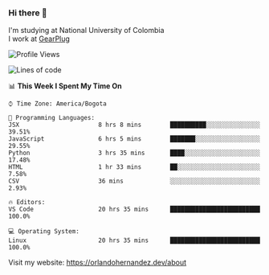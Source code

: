 ### Hi there 👋


<!--**AR4Z/AR4Z** is a ✨ _special_ ✨ repository because its `README.md` (this file) appears on your GitHub profile.

Here are some ideas to get you started:-->
I'm studying at National University of Colombia
<br>
I work at <a href="https://gearplug.io/en/">GearPlug</a>
<br>

<!--START_SECTION:waka-->
![Profile Views](http://img.shields.io/badge/Profile%20Views-1-blue)

![Lines of code](https://img.shields.io/badge/From%20Hello%20World%20I%27ve%20Written-22.1%20million%20lines%20of%20code-blue)

📊 **This Week I Spent My Time On** 

```text
⌚︎ Time Zone: America/Bogota

💬 Programming Languages: 
JSX                      8 hrs 8 mins        ██████████░░░░░░░░░░░░░░░   39.51% 
JavaScript               6 hrs 5 mins        ███████░░░░░░░░░░░░░░░░░░   29.55% 
Python                   3 hrs 35 mins       ████░░░░░░░░░░░░░░░░░░░░░   17.48% 
HTML                     1 hr 33 mins        ██░░░░░░░░░░░░░░░░░░░░░░░   7.58% 
CSV                      36 mins             ░░░░░░░░░░░░░░░░░░░░░░░░░   2.93%

🔥 Editors: 
VS Code                  20 hrs 35 mins      █████████████████████████   100.0%

💻 Operating System: 
Linux                    20 hrs 35 mins      █████████████████████████   100.0%

```


<!--END_SECTION:waka-->


Visit my website: https://orlandohernandez.dev/about

